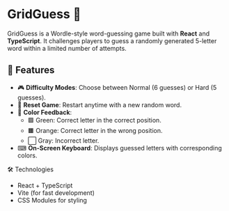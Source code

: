 # GridGuess 🎯  

GridGuess is a Wordle-style word-guessing game built with **React** and **TypeScript**. It challenges players to guess a randomly generated 5-letter word within a limited number of attempts.  

## 🚀 Features  

- 🎮 **Difficulty Modes**: Choose between Normal (6 guesses) or Hard (5 guesses).  
- 🔄 **Reset Game**: Restart anytime with a new random word.  
- 🎨 **Color Feedback**:  
  - 🟩 Green: Correct letter in the correct position.  
  - 🟧 Orange: Correct letter in the wrong position.  
  - ⬜ Gray: Incorrect letter.  
- ⌨ **On-Screen Keyboard**: Displays guessed letters with corresponding colors.  

🛠 Technologies
- React + TypeScript
- Vite (for fast development)
- CSS Modules for styling
